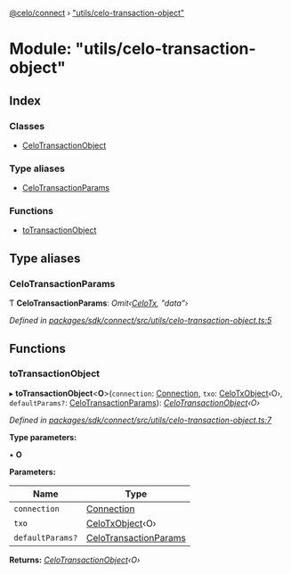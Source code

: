 [@celo/connect](../README.md) › ["utils/celo-transaction-object"](_utils_celo_transaction_object_.md)

# Module: "utils/celo-transaction-object"

## Index

### Classes

* [CeloTransactionObject](../classes/_utils_celo_transaction_object_.celotransactionobject.md)

### Type aliases

* [CeloTransactionParams](_utils_celo_transaction_object_.md#celotransactionparams)

### Functions

* [toTransactionObject](_utils_celo_transaction_object_.md#totransactionobject)

## Type aliases

###  CeloTransactionParams

Ƭ **CeloTransactionParams**: *Omit‹[CeloTx](_types_.md#celotx), "data"›*

*Defined in [packages/sdk/connect/src/utils/celo-transaction-object.ts:5](https://github.com/celo-org/celo-monorepo/blob/master/packages/sdk/connect/src/utils/celo-transaction-object.ts#L5)*

## Functions

###  toTransactionObject

▸ **toTransactionObject**<**O**>(`connection`: [Connection](../classes/_connection_.connection.md), `txo`: [CeloTxObject](../interfaces/_types_.celotxobject.md)‹O›, `defaultParams?`: [CeloTransactionParams](_utils_celo_transaction_object_.md#celotransactionparams)): *[CeloTransactionObject](../classes/_utils_celo_transaction_object_.celotransactionobject.md)‹O›*

*Defined in [packages/sdk/connect/src/utils/celo-transaction-object.ts:7](https://github.com/celo-org/celo-monorepo/blob/master/packages/sdk/connect/src/utils/celo-transaction-object.ts#L7)*

**Type parameters:**

▪ **O**

**Parameters:**

Name | Type |
------ | ------ |
`connection` | [Connection](../classes/_connection_.connection.md) |
`txo` | [CeloTxObject](../interfaces/_types_.celotxobject.md)‹O› |
`defaultParams?` | [CeloTransactionParams](_utils_celo_transaction_object_.md#celotransactionparams) |

**Returns:** *[CeloTransactionObject](../classes/_utils_celo_transaction_object_.celotransactionobject.md)‹O›*

